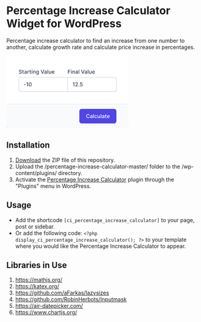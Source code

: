 # Percentage Increase Calculator Widget for WordPress

Percentage increase calculator to find an increase from one number to another, calculate growth rate and calculate price increase in percentages.

![Percentage Increase Calculator Input Form](/assets/images/screenshot-1.png "Percentage Increase Calculator Input Form")

## Installation

1. [Download](https://github.com/pub-calculator-io/percentage-increase-calculator/archive/refs/heads/master.zip) the ZIP file of this repository.
2. Upload the /percentage-increase-calculator-master/ folder to the /wp-content/plugins/ directory.
3. Activate the [Percentage Increase Calculator](https://www.calculator.io/percentage-increase-calculator/ "Percentage Increase Calculator Homepage") plugin through the "Plugins" menu in WordPress.

## Usage
* Add the shortcode `[ci_percentage_increase_calculator]` to your page, post or sidebar.
* Or add the following code: `<?php display_ci_percentage_increase_calculator(); ?>` to your template where you would like the Percentage Increase Calculator to appear.

## Libraries in Use
1. https://mathjs.org/
2. https://katex.org/
3. https://github.com/aFarkas/lazysizes
4. https://github.com/RobinHerbots/Inputmask
5. https://air-datepicker.com/
6. https://www.chartjs.org/
